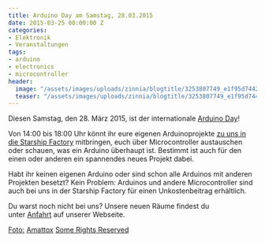 ```yaml
---
title: Arduino Day am Samstag, 28.03.2015
date: 2015-03-25 00:00:00 Z
categories:
- Elektronik
- Veranstaltungen
tags:
- arduino
- electronics
- microcontroller
header:
  image: "/assets/images/uploads/zinnia/blogtitle/3253807749_e1f95d7442_o.jpg"
  teaser: "/assets/images/uploads/zinnia/blogtitle/3253807749_e1f95d7442_o.jpg"
---
```


Diesen Samstag, den 28. März 2015, ist der internationale [Arduino Day](https://day.arduino.cc/#/)!

Von 14:00 bis 18:00 Uhr könnt ihr eure eigenen Arduinoprojekte [zu uns in die Starship Factory](https://starship-factory.ch/anfahrt/) mitbringen, euch über Microcontroller austauschen oder schauen, was ein Arduino überhaupt ist. Bestimmt ist auch für den einen oder anderen ein spannendes neues Projekt dabei.

Habt ihr keinen eigenen Arduino oder sind schon alle Arduinos mit anderen Projekten besetzt? Kein Problem: Arduinos und andere Microcontroller sind auch bei uns in der Starship Factory für einen Unkostenbeitrag erhältlich.

Du warst noch nicht bei uns? Unsere neuen Räume findest du unter [Anfahrt](https://starship-factory.ch/anfahrt/) auf unserer Webseite. 

[Foto:](https://www.flickr.com/photos/amattox/3253807749) [Amattox](https://www.flickr.com/photos/amattox/) [Some Rights Reserved](https://creativecommons.org/licenses/by-nc/2.0/) 
